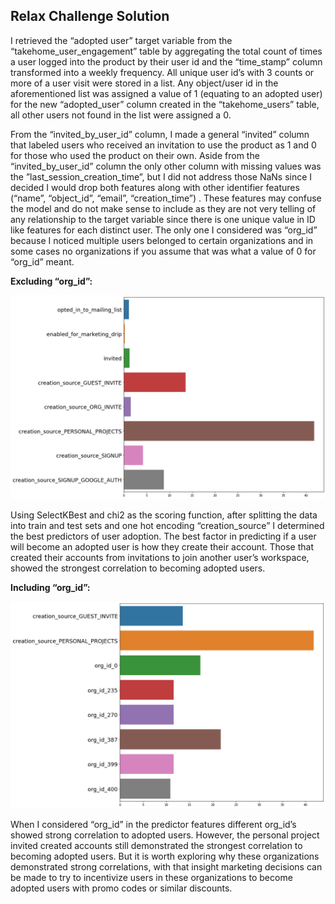 ## Relax Challenge Solution

I retrieved the “adopted user” target variable from the “takehome_user_engagement” table by aggregating the total count of times a user logged into the product by their user id and the “time_stamp” column transformed into a weekly frequency. All unique user id’s with 3 counts or more of a user visit were stored in a list. Any object/user id in the aforementioned list was assigned a value of 1 (equating to an adopted user) for the new “adopted_user” column created in the “takehome_users” table, all other users not found in the list were assigned a 0.

From the “invited_by_user_id” column, I made a general “invited” column that labeled users who received an invitation to use the product as 1 and 0 for those who used the product on their own. Aside from the “invited_by_user_id” column the only other column with missing values was the ”last_session_creation_time”, but I did not address those NaNs since I decided I would drop both features along with other identifier features (“name”, “object_id”, “email”, “creation_time”) . These features may confuse the model and do not make sense to include as they are not very telling of any relationship to the target variable since there is one unique value in ID like features for each distinct user. The only one I considered was “org_id” because I noticed multiple users belonged to certain organizations and in some cases no organizations if you assume that was what a value of 0 for “org_id” meant.

__Excluding “org_id”:__

![](Images/Predictors_without_orgs.png)

Using SelectKBest and chi2 as the scoring function, after splitting the data into train and test sets and one hot encoding “creation_source” I determined the best predictors of user adoption. The best factor in predicting if a user will become an adopted user is how they create their account. Those that created their accounts from invitations to join another user’s workspace, showed the strongest correlation to becoming adopted users.



__Including “org_id”:__

![](Images/Predictors_with_orgs.png)

When I considered “org_id” in the predictor features different org_id’s showed strong correlation to adopted users. However, the personal project invited created accounts still demonstrated the strongest correlation to becoming adopted users. But it is worth exploring why these organizations demonstrated strong correlations, with that insight marketing decisions can be made to try to incentivize users in these organizations to become adopted users with promo codes or similar discounts.
